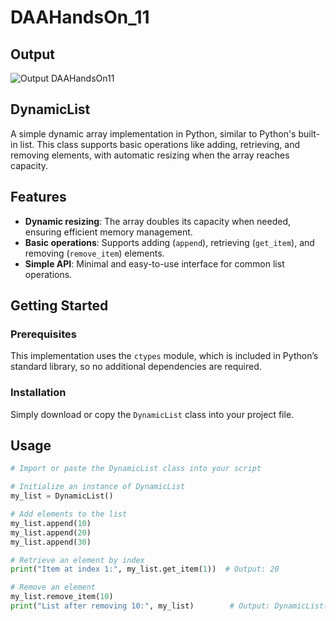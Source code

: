 # DAAHandsOn_11

## Output

![Output DAAHandsOn11](https://github.com/user-attachments/assets/6db5c965-86f2-4e3e-83e0-38753e04bb78)

## DynamicList

A simple dynamic array implementation in Python, similar to Python's built-in list. This class supports basic operations like adding, retrieving, and removing elements, with automatic resizing when the array reaches capacity.

## Features

- **Dynamic resizing**: The array doubles its capacity when needed, ensuring efficient memory management.
- **Basic operations**: Supports adding (`append`), retrieving (`get_item`), and removing (`remove_item`) elements.
- **Simple API**: Minimal and easy-to-use interface for common list operations.

## Getting Started

### Prerequisites

This implementation uses the `ctypes` module, which is included in Python’s standard library, so no additional dependencies are required.

### Installation

Simply download or copy the `DynamicList` class into your project file.

## Usage

```python
# Import or paste the DynamicList class into your script

# Initialize an instance of DynamicList
my_list = DynamicList()

# Add elements to the list
my_list.append(10)
my_list.append(20)
my_list.append(30)

# Retrieve an element by index
print("Item at index 1:", my_list.get_item(1))  # Output: 20

# Remove an element
my_list.remove_item(10)
print("List after removing 10:", my_list)        # Output: DynamicList([20, 30])
```
